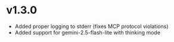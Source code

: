 # v1.3.0

- Added proper logging to stderr (fixes MCP protocol violations)
- Added support for gemini-2.5-flash-lite with thinking mode